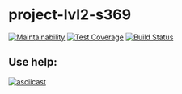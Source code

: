 # project-lvl2-s369

[![Maintainability](https://api.codeclimate.com/v1/badges/d5768901931a494e8864/maintainability)](https://codeclimate.com/github/KyznecSPM/project-lvl2-s369/maintainability)
[![Test Coverage](https://api.codeclimate.com/v1/badges/d5768901931a494e8864/test_coverage)](https://codeclimate.com/github/KyznecSPM/project-lvl2-s369/test_coverage)
[![Build Status](https://travis-ci.org/KyznecSPM/project-lvl2-s369.svg?branch=master)](https://travis-ci.org/KyznecSPM/project-lvl2-s369)


## Use help:

[![asciicast](https://asciinema.org/a/B1dOviUUfA2LGfWbAWaNtd1gy.svg)](https://asciinema.org/a/B1dOviUUfA2LGfWbAWaNtd1gy)
